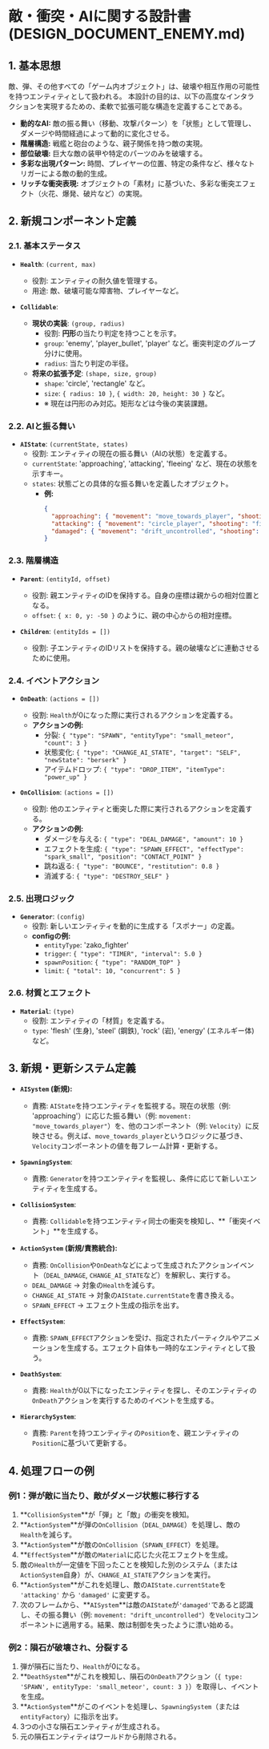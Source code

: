 # 敵・衝突・AIに関する設計書 (DESIGN_DOCUMENT_ENEMY.md) 

## 1. 基本思想

敵、弾、その他すべての「ゲーム内オブジェクト」は、破壊や相互作用の可能性を持つエンティティとして扱われる。
本設計の目的は、以下の高度なインタラクションを実現するための、柔軟で拡張可能な構造を定義することである。

*   **動的なAI:** 敵の振る舞い（移動、攻撃パターン）を「状態」として管理し、ダメージや時間経過によって動的に変化させる。
*   **階層構造:** 戦艦と砲台のような、親子関係を持つ敵の実現。
*   **部位破壊:** 巨大な敵の装甲や特定のパーツのみを破壊する。
*   **多彩な出現パターン:** 時間、プレイヤーの位置、特定の条件など、様々なトリガーによる敵の動的生成。
*   **リッチな衝突表現:** オブジェクトの「素材」に基づいた、多彩な衝突エフェクト（火花、爆発、破片など）の実現。

## 2. 新規コンポーネント定義

### 2.1. 基本ステータス

*   **`Health`**: `(current, max)`
    *   役割: エンティティの耐久値を管理する。
    *   用途: 敵、破壊可能な障害物、プレイヤーなど。

*   **`Collidable`**: 
    *   **現状の実装**: `(group, radius)`
        *   役割: **円形**の当たり判定を持つことを示す。
        *   `group`: 'enemy', 'player_bullet', 'player' など。衝突判定のグループ分けに使用。
        *   `radius`: 当たり判定の半径。
    *   **将来の拡張予定**: `(shape, size, group)`
        *   `shape`: 'circle', 'rectangle' など。
        *   `size`: `{ radius: 10 }`, `{ width: 20, height: 30 }` など。
        *   ※ 現在は円形のみ対応。矩形などは今後の実装課題。

### 2.2. AIと振る舞い

*   **`AIState`**: `(currentState, states)`
    *   役割: エンティティの現在の振る舞い（AIの状態）を定義する。
    *   `currentState`: 'approaching', 'attacking', 'fleeing' など、現在の状態を示すキー。
    *   `states`: 状態ごとの具体的な振る舞いを定義したオブジェクト。
        *   **例:**
            ```json
            {
              "approaching": { "movement": "move_towards_player", "shooting": "none" },
              "attacking": { "movement": "circle_player", "shooting": "fire_main_gun" },
              "damaged": { "movement": "drift_uncontrolled", "shooting": "none" }
            }
            ```

### 2.3. 階層構造

*   **`Parent`**: `(entityId, offset)`
    *   役割: 親エンティティのIDを保持する。自身の座標は親からの相対位置となる。
    *   `offset`: `{ x: 0, y: -50 }` のように、親の中心からの相対座標。

*   **`Children`**: `(entityIds = [])`
    *   役割: 子エンティティのIDリストを保持する。親の破壊などに連動させるために使用。

### 2.4. イベントアクション

*   **`OnDeath`**: `(actions = [])`
    *   役割: `Health`が0になった際に実行されるアクションを定義する。
    *   **アクションの例:**
        *   分裂: `{ "type": "SPAWN", "entityType": "small_meteor", "count": 3 }`
        *   状態変化: `{ "type": "CHANGE_AI_STATE", "target": "SELF", "newState": "berserk" }`
        *   アイテムドロップ: `{ "type": "DROP_ITEM", "itemType": "power_up" }`

*   **`OnCollision`**: `(actions = [])`
    *   役割: 他のエンティティと衝突した際に実行されるアクションを定義する。
    *   **アクションの例:**
        *   ダメージを与える: `{ "type": "DEAL_DAMAGE", "amount": 10 }`
        *   エフェクトを生成: `{ "type": "SPAWN_EFFECT", "effectType": "spark_small", "position": "CONTACT_POINT" }`
        *   跳ね返る: `{ "type": "BOUNCE", "restitution": 0.8 }`
        *   消滅する: `{ "type": "DESTROY_SELF" }`

### 2.5. 出現ロジック

*   **`Generator`**: `(config)`
    *   役割: 新しいエンティティを動的に生成する「スポナー」の定義。
    *   **configの例:**
        *   `entityType`: 'zako_fighter'
        *   `trigger`: `{ "type": "TIMER", "interval": 5.0 }`
        *   `spawnPosition`: `{ "type": "RANDOM_TOP" }`
        *   `limit`: `{ "total": 10, "concurrent": 5 }`

### 2.6. 材質とエフェクト

*   **`Material`**: `(type)`
    *   役割: エンティティの「材質」を定義する。
    *   `type`: 'flesh' (生身), 'steel' (鋼鉄), 'rock' (岩), 'energy' (エネルギー体) など。

## 3. 新規・更新システム定義

*   **`AISystem` (新規):**
    *   責務: `AIState`を持つエンティティを監視する。現在の状態（例: 'approaching'）に応じた振る舞い（例: `movement: "move_towards_player"`）を、他のコンポーネント（例: `Velocity`）に反映させる。例えば、`move_towards_player`というロジックに基づき、`Velocity`コンポーネントの値を毎フレーム計算・更新する。

*   **`SpawningSystem`**:
    *   責務: `Generator`を持つエンティティを監視し、条件に応じて新しいエンティティを生成する。

*   **`CollisionSystem`**:
    *   責務: `Collidable`を持つエンティティ同士の衝突を検知し、**「衝突イベント」**を生成する。

*   **`ActionSystem` (新規/責務統合):**
    *   責務: `OnCollision`や`OnDeath`などによって生成されたアクションイベント（`DEAL_DAMAGE`, `CHANGE_AI_STATE`など）を解釈し、実行する。
    *   `DEAL_DAMAGE` -> 対象の`Health`を減らす。
    *   `CHANGE_AI_STATE` -> 対象の`AIState.currentState`を書き換える。
    *   `SPAWN_EFFECT` -> エフェクト生成の指示を出す。

*   **`EffectSystem`**:
    *   責務: `SPAWN_EFFECT`アクションを受け、指定されたパーティクルやアニメーションを生成する。エフェクト自体も一時的なエンティティとして扱う。

*   **`DeathSystem`**:
    *   責務: `Health`が0以下になったエンティティを探し、そのエンティティの`OnDeath`アクションを実行するためのイベントを生成する。

*   **`HierarchySystem`**:
    *   責務: `Parent`を持つエンティティの`Position`を、親エンティティの`Position`に基づいて更新する。

## 4. 処理フローの例

### 例1：弾が敵に当たり、敵がダメージ状態に移行する

1.  **`CollisionSystem`**が「弾」と「敵」の衝突を検知。
2.  **`ActionSystem`**が弾の`OnCollision`（`DEAL_DAMAGE`）を処理し、敵の`Health`を減らす。
3.  **`ActionSystem`**が敵の`OnCollision`（`SPAWN_EFFECT`）を処理。
4.  **`EffectSystem`**が敵の`Material`に応じた火花エフェクトを生成。
5.  敵の`Health`が一定値を下回ったことを検知した別のシステム（または`ActionSystem`自身）が、`CHANGE_AI_STATE`アクションを実行。
6.  **`ActionSystem`**がこれを処理し、敵の`AIState.currentState`を `'attacking'` から `'damaged'` に変更する。
7.  次のフレームから、**`AISystem`**は敵の`AIState`が`'damaged'`であると認識し、その振る舞い（例: `movement: "drift_uncontrolled"`）を`Velocity`コンポーネントに適用する。結果、敵は制御を失ったように漂い始める。

### 例2：隕石が破壊され、分裂する

1.  弾が隕石に当たり、`Health`が0になる。
2.  **`DeathSystem`**がこれを検知し、隕石の`OnDeath`アクション（`{ type: 'SPAWN', entityType: 'small_meteor', count: 3 }`）を取得し、イベントを生成。
3.  **`ActionSystem`**がこのイベントを処理し、`SpawningSystem`（または`entityFactory`）に指示を出す。
4.  3つの小さな隕石エンティティが生成される。
5.  元の隕石エンティティはワールドから削除される。